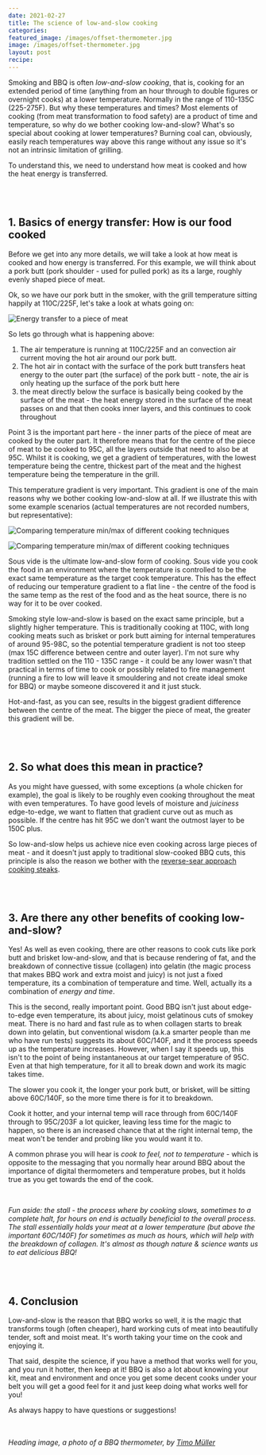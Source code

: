 ```yaml
---
date: 2021-02-27
title: The science of low-and-slow cooking
categories:
featured_image: /images/offset-thermometer.jpg
image: /images/offset-thermometer.jpg
layout: post
recipe:
---
```


Smoking and BBQ is often _low-and-slow cooking_, that is, cooking for an extended period of time (anything from an hour through to double figures or overnight cooks) at a lower temperature. Normally in the range of 110-135C (225-275F). But why these temperatures and times? Most elements of cooking (from meat transformation to food safety) are a product of time and temperature, so why do we bother cooking low-and-slow? What's so special about cooking at lower temperatures? Burning coal can, obviously, easily reach temperatures way above this range without any issue so it's not an intrinsic limitation of grilling.

To understand this, we need to understand how meat is cooked and how the heat energy is transferred.

<br>
<br>

## 1. Basics of energy transfer: How is our food cooked
Before we get into any more details, we will take a look at how meat is cooked and how energy is transferred. For this example, we will think about a pork butt (pork shoulder - used for pulled pork) as its a large, roughly evenly shaped piece of meat.

Ok, so we have our pork butt in the smoker, with the grill temperature sitting happily at 110C/225F, let's take a look at whats going on:

![Energy transfer to a piece of meat]({{site.baseurl}}/images/sci-lownslow1.png)


So lets go through what is happening above:
1. The air temperature is running at 110C/225F and an convection air current moving the hot air around our pork butt.
2. The hot air in contact with the surface of the pork butt transfers heat energy to the outer part (the surface) of the pork butt - note, the air is only heating up the surface of the pork butt here
3. the meat directly below the surface is basically being cooked by the surface of the meat - the heat energy stored in the surface of the meat passes on and that then cooks inner layers, and this continues to cook throughout

Point 3 is the important part here - the inner parts of the piece of meat are cooked by the outer part. It therefore means that for the centre of the piece of meat to be cooked to 95C, all the layers outside that need to also be at 95C. Whilst it is cooking, we get a gradient of temperatures, with the lowest temperature being the centre, thickest part of the meat and the highest temperature being the temperature in the grill.

This temperature gradient is very important. This gradient is one of the main reasons why we bother cooking low-and-slow at all. If we illustrate this with some example scenarios (actual temperatures are not recorded numbers, but representative):

![Comparing temperature min/max of different cooking techniques]({{site.baseurl}}/images/sci-lownslow3.png)

![Comparing temperature min/max of different cooking techniques]({{site.baseurl}}/images/gradient-graph.png)


Sous vide is the ultimate low-and-slow form of cooking. Sous vide you cook the food in an environment where the temperature is controlled to be the exact same temperature as the target cook temperature. This has the effect of reducing our temperature gradient to a flat line - the centre of the food is the same temp as the rest of the food and as the heat source, there is no way for it to be over cooked.

Smoking style low-and-slow is based on the exact same principle, but a slightly higher temperature. This is traditionally cooking at 110C, with long cooking meats such as brisket or pork butt aiming for internal temperatures of around 95-98C, so the potential temperature gradient is not too steep (max 15C difference between centre and outer layer). I'm not sure why tradition settled on the 110 - 135C range - it could be any lower wasn't that practical in terms of time to cook or possibly related to fire management (running a fire to low will leave it smouldering and not create ideal smoke for BBQ) or maybe someone discovered it and it just stuck.

Hot-and-fast, as you can see, results in the biggest gradient difference between the centre of the meat. The bigger the piece of meat, the greater this gradient will be.

<br>
<br>

## 2. So what does this mean in practice?
As you might have guessed, with some exceptions (a whole chicken for example), the goal is likely to be roughly even cooking throughout the meat with even temperatures. To have good levels of moisture and _juiciness_ edge-to-edge, we want to flatten that gradient curve out as much as possible. If the centre has hit 95C we don't want the outmost layer to be 150C plus.

So low-and-slow helps us achieve nice even cooking across large pieces of meat - and it doesn't just apply to traditional slow-cooked BBQ cuts, this principle is also the reason we bother with the <a href="https://www.robbishfood.com/science/2021/01/01/reverse-sear-caveman-steaks/" target="_blank">reverse-sear approach cooking steaks</a>.

<br>
<br>

## 3. Are there any other benefits of cooking low-and-slow?
Yes! As well as even cooking, there are other reasons to cook cuts like pork butt and brisket low-and-slow, and that is because rendering of fat, and the breakdown of connective tissue (collagen) into gelatin (the magic process that makes BBQ work and extra moist and juicy) is not just a fixed temperature, its a combination of temperature and time. Well, actually its a combination of _energy and time_.

This is the second, really important point. Good BBQ isn't just about edge-to-edge even temperature, its about juicy, moist gelatinous cuts of smokey meat. There is no hard and fast rule as to when collagen starts to break down into gelatin, but conventional wisdom (a.k.a smarter people than me who have run tests) suggests its about 60C/140F, and it the process speeds up as the temperature increases. However, when I say it speeds up, this isn't to the point of being instantaneous at our target temperature of 95C. Even at that high temperature, for it all to break down and work its magic takes time.

The slower you cook it, the longer your pork butt, or brisket, will be sitting above 60C/140F, so the more time there is for it to breakdown.

Cook it hotter, and your internal temp will race through from 60C/140F through to 95C/203F a lot quicker, leaving less time for the magic to happen, so there is an increased chance that at the right internal temp, the meat won't be tender and probing like you would want it to.

A common phrase you will hear is _cook to feel, not to temperature_ - which is opposite to the messaging that you normally hear around BBQ about the importance of digital thermometers and temperature probes, but it holds true as you get towards the end of the cook.

<br>

<em>Fun aside: the _stall_ - the process where by cooking slows, sometimes to a complete halt, for hours on end is actually beneficial to the overall process. The stall essentially holds your meat at a lower temperature (but above the important 60C/140F) for sometimes as much as hours, which will help with the breakdown of collagen. It's almost as though nature & science wants us to eat delicious BBQ!</em>

<br>
<br>

## 4. Conclusion
Low-and-slow is the reason that BBQ works so well, it is the magic that transforms tough (often cheaper), hard working cuts of meat into beautifully tender, soft and moist meat. It's worth taking your time on the cook and enjoying it.

That said, despite the science, if you have a method that works well for you, and you run it hotter, then keep at it! BBQ is also a lot about knowing your kit, meat and environment and once you get some decent cooks under your belt you will get a good feel for it and just keep doing what works well for you!


As always happy to have questions or suggestions!

<br>
<br>
<i>
<span>Heading image, a photo of a BBQ thermometer, by <a href="https://unsplash.com/@timomue90?utm_source=unsplash&amp;utm_medium=referral&amp;utm_content=creditCopyText" rel="nofollow">Timo Müller</a></span>
</i>
